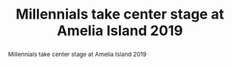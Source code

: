 ---
category: news
title: Millennials take center stage at Amelia Island 2019
abstract: Millennials take center stage at Amelia Island 2019
publishedDateTime: 2019-03-01T04:28:11Z
sourceUrl: https://www.msn.com/en-us/autos/classic-cars/millennials-take-center-stage-at-amelia-island-2019/ss-BBUmDNS?
type: slideshow

provider:
  name: Motoring Research
  id: V_AA3d8Sc_global
tags:
  - Autos

images: 
  - url: assets/images/2019/3/Millennials-take-center-stage-at-Amelia-Island-2019-1.jpg
    width: 2500
    height: 1667
    quality: 79
    title: 1966 Meyers Manx
    attribution: 
    focalRegion:
      x1: 1404
      x2: 1404
      y1: 929
      y2: 929

---